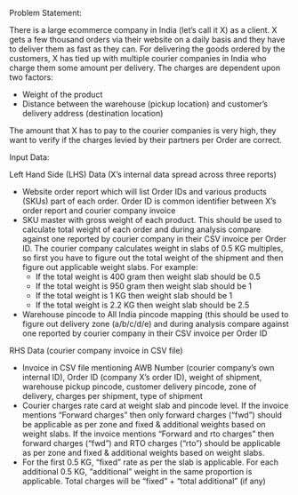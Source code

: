 Problem Statement:

There is a large ecommerce company in India (let’s call it X) as a client.
X gets a few thousand orders via their website on a daily basis and they have to deliver them as
fast as they can. For delivering the goods ordered by the customers, X has tied up with multiple
courier companies in India who charge them some amount per delivery.
The charges are dependent upon two factors:
  - Weight of the product
  - Distance between the warehouse (pickup location) and customer’s delivery address
   (destination location)

The amount that X has to pay to the courier companies is very high, they want to verify if the
charges levied by their partners per Order are correct.

Input Data:

Left Hand Side (LHS) Data (X’s internal data spread across three reports)
  - Website order report which will list Order IDs and various products (SKUs) part of each
  order. Order ID is common identifier between X’s order report and courier company
  invoice
  - SKU master with gross weight of each product. This should be used to calculate total
  weight of each order and during analysis compare against one reported by courier
  company in their CSV invoice per Order ID. The courier company calculates weight in
  slabs of 0.5 KG multiples, so first you have to figure out the total weight of the shipment
  and then figure out applicable weight slabs.
For example:
	- If the total weight is 400 gram then weight slab should be 0.5
	- If the total weight is 950 gram then weight slab should be 1
	- If the total weight is 1 KG then weight slab should be 1
	- If the total weight is 2.2 KG then weight slab should be 2.5
- Warehouse pincode to All India pincode mapping (this should be used to figure out
delivery zone (a/b/c/d/e) and during analysis compare against one reported by courier
company in their CSV invoice per Order ID

RHS Data (courier company invoice in CSV file)
  - Invoice in CSV file mentioning AWB Number (courier company’s own internal ID), Order
  ID (company X’s order ID), weight of shipment, warehouse pickup pincode, customer
  delivery pincode, zone of delivery, charges per shipment, type of shipment
  - Courier charges rate card at weight slab and pincode level. If the invoice mentions
  “Forward charges” then only forward charges (“fwd”) should be applicable as per zone
  and fixed & additional weights based on weight slabs. If the invoice mentions “Forward
  and rto charges” then forward charges (“fwd”) and RTO charges (“rto”) should be
  applicable as per zone and fixed & additional weights based on weight slabs.
  - For the first 0.5 KG, “fixed” rate as per the slab is applicable. For each additional 0.5 KG,
  “additional” weight in the same proportion is applicable. Total charges will be “fixed” +
  “total additional” (if any)
